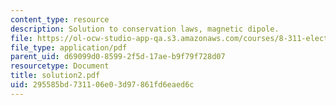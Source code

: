 ```yaml
---
content_type: resource
description: Solution to conservation laws, magnetic dipole.
file: https://ol-ocw-studio-app-qa.s3.amazonaws.com/courses/8-311-electromagnetic-theory-spring-2004/295585bd731106e03d97861fd6eaed6c_solution2.pdf
file_type: application/pdf
parent_uid: d69099d0-8599-2f5d-17ae-b9f79f728d07
resourcetype: Document
title: solution2.pdf
uid: 295585bd-7311-06e0-3d97-861fd6eaed6c
---
```

